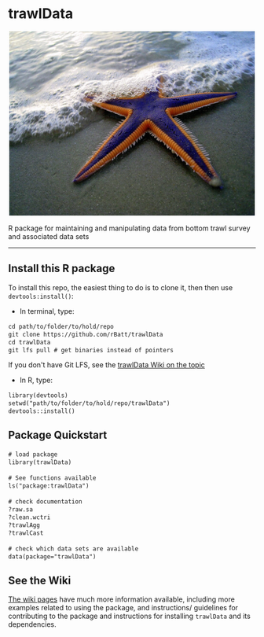 <!--!![Travis-CI Build Status](https://magnum.travis-ci.com/rBatt/trawlData.svg?token=ZmFLF6sygbxo9Je63ydg&branch=master)-->


# trawlData
<p align="center">
 <!--:shell: :tropical_fish: :octopus: :fish: :fishing_pole_and_fish: -->
</p>

<!--![Random Trawl Species](./inst/extdata/taxPictures/Squalus_acanthias.jpg?raw=TRUE)-->
<p align="center">
<img src="./inst/extdata/taxPictures/Astropecten_articulatus.jpg?raw=TRUE", width="500">
</p>


R package for maintaining and manipulating data from bottom trawl survey and associated data sets

---


## Install this R package


To install this repo, the easiest thing to do is to clone it, then then use `devtools:install()`:  
 - In terminal, type:  
 
 ```{bash}
cd path/to/folder/to/hold/repo
git clone https://github.com/rBatt/trawlData
cd trawlData
git lfs pull # get binaries instead of pointers
 ```  
 If you don't have Git LFS, see the [trawlData Wiki on the topic](https://github.com/rBatt/trawlData/wiki/Keeping-Git-and-Git-LFS-Updated)
 - In R, type:  

 ```{r}
library(devtools)
setwd("path/to/folder/to/hold/repo/trawlData")
devtools::install()
 ```
 
## Package Quickstart
```{r}
# load package
library(trawlData)

# See functions available
ls("package:trawlData")

# check documentation
?raw.sa
?clean.wctri
?trawlAgg
?trawlCast

# check which data sets are available
data(package="trawlData")
```

## See the Wiki
[The wiki pages](https://github.com/rBatt/trawlData/wiki) have much more information available, including more examples related to using the package, and instructions/ guidelines for contributing to the package and instructions for installing `trawlData` and its dependencies.

